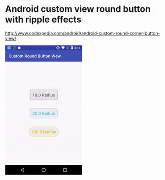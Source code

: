 # Android custom view round button with ripple effects
http://www.codexpedia.com/android/android-custom-round-corner-button-view/


<img src="https://github.com/codexpedia/android_custom_view_round_button/blob/master/captures/ripple.gif" width="250" height="420" />
